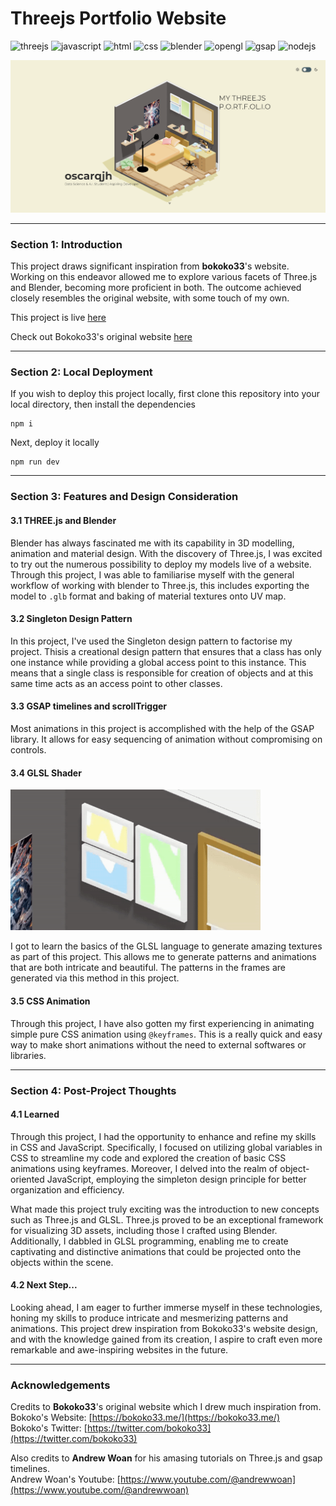 # Threejs Portfolio Website

![threejs](https://img.shields.io/badge/THREE.js-black?style=flat-square&logo=three.js&logoColor=white)
![javascript](http://img.shields.io/badge/-Javascript-fcd400?style=flat-square&logo=javascript&logoColor=black)
![html](http://img.shields.io/badge/-Html-e24c27?style=flat-square&logo=html5&logoColor=white)
![css](http://img.shields.io/badge/CSS-2a65f1?style=flat-square&logo=css3&logoColor=white)
![blender](https://img.shields.io/badge/blender-%23F5792A.svg?style=flat-square&logo=blender&logoColor=white)
![opengl](https://img.shields.io/badge/openGL-5586A4.svg?style=flat-square&logo=opengl&logoColor=white)
![gsap](https://img.shields.io/badge/GreenSock-24A47F.svg?style=flat-square&logo=greensock&logoColor=white)
![nodejs](https://img.shields.io/badge/Node.js-339933.svg?style=flat-square&logo=nodedotjs&logoColor=white)

![cover](./github-assets/cover.png)

---

### Section 1: Introduction

This project draws significant inspiration from **bokoko33**'s website. Working on this endeavor allowed me to explore various facets of Three.js and Blender, becoming more proficient in both. The outcome achieved closely resembles the original website, with some touch of my own.

This project is live [here](https://oscar-threejs.vercel.app/)

Check out Bokoko33's original website [here](https://bokoko33.me/)

---

### Section 2: Local Deployment

If you wish to deploy this project locally, first clone this repository into your local directory, then install the dependencies

```
npm i
```

Next, deploy it locally

```
npm run dev
```

---

### Section 3: Features and Design Consideration

#### 3.1 THREE.js and Blender

Blender has always fascinated me with its capability in 3D modelling, animation and material design. With the discovery of Three.js, I was excited to try out the numerous possibility to deploy my models live of a website. Through this project, I was able to familiarise myself with the general workflow of working with blender to Three.js, this includes exporting the model to `.glb` format and baking of material textures onto UV map.

#### 3.2 Singleton Design Pattern

In this project, I've used the Singleton design pattern to factorise my project. Thisis a creational design pattern that ensures that a class has only one instance while providing a global access point to this instance. This means that a single class is responsible for creation of objects and at this same time acts as an access point to other classes.

#### 3.3 GSAP timelines and scrollTrigger

Most animations in this project is accomplished with the help of the GSAP library. It allows for easy sequencing of animation without compromising on controls.

#### 3.4 GLSL Shader

<img src="./github-assets/ShadersDemo.gif" width="400px">

I got to learn the basics of the GLSL language to generate amazing textures as part of this project. This allows me to generate patterns and animations that are both intricate and beautiful. The patterns in the frames are generated via this method in this project.

#### 3.5 CSS Animation

Through this project, I have also gotten my first experiencing in animating simple pure CSS animation using `@keyframes`. This is a really quick and easy way to make short animations without the need to external softwares or libraries.

---

### Section 4: Post-Project Thoughts

#### 4.1 Learned

Through this project, I had the opportunity to enhance and refine my skills in CSS and JavaScript. Specifically, I focused on utilizing global variables in CSS to streamline my code and explored the creation of basic CSS animations using keyframes. Moreover, I delved into the realm of object-oriented JavaScript, employing the simpleton design principle for better organization and efficiency.

What made this project truly exciting was the introduction to new concepts such as Three.js and GLSL. Three.js proved to be an exceptional framework for visualizing 3D assets, including those I crafted using Blender. Additionally, I dabbled in GLSL programming, enabling me to create captivating and distinctive animations that could be projected onto the objects within the scene.

#### 4.2 Next Step...

Looking ahead, I am eager to further immerse myself in these technologies, honing my skills to produce intricate and mesmerizing patterns and animations. This project drew inspiration from Bokoko33's website design, and with the knowledge gained from its creation, I aspire to craft even more remarkable and awe-inspiring websites in the future.

---

### Acknowledgements

Credits to **Bokoko33**'s original website which I drew much inspiration from.  
Bokoko's Website: [https://bokoko33.me/](https://bokoko33.me/)  
Bokoko's Twitter: [https://twitter.com/bokoko33](https://twitter.com/bokoko33)

Also credits to **Andrew Woan** for his amasing tutorials on Three.js and gsap timelines.  
Andrew Woan's Youtube: [https://www.youtube.com/@andrewwoan](https://www.youtube.com/@andrewwoan)
